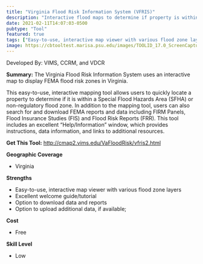 ```yaml
---
title: "Virginia Flood Risk Information System (VFRIS)"
description: "Interactive flood maps to determine if property is within a FEMA flood risk zone."
date: 2021-02-11T14:07:03-0500
pubtype: "Tool"
featured: true
tags: ["Easy-to-use, interactive map viewer with various flood zone layers", "Excellent welcome guide/tutorial", "Option to download data and reports", "Option to upload additional data, if available;"]
image: https://cbtooltest.marisa.psu.edu/images/TOOLID_17.0_ScreenCapture-1.png
---
```

Developed By: VIMS, CCRM, and VDCR

**Summary:** The Virginia Flood Risk Information System uses an interactive map to display FEMA flood risk zones in Virginia. 

This easy-to-use, interactive mapping tool allows users to quickly locate a property to determine if it is within a Special Flood Hazards Area (SFHA) or non-regulatory flood zone. In addition to the mapping tool, users can also search for and download FEMA reports and data including FIRM Panels, Flood Insurance Studies (FIS) and Flood Risk Reports (FRR). This tool includes an excellent “Help/Information” window, which provides instructions, data information, and links to additional resources.

__**Get This Tool:**__ http://cmap2.vims.edu/VaFloodRisk/vfris2.html

__**Geographic Coverage**__
- Virginia

__**Strengths**__
-  Easy-to-use, interactive map viewer with various flood zone layers
-   Excellent welcome guide/tutorial
-   Option to download data and reports
-   Option to upload additional data, if available;

__**Cost**__
- Free

__**Skill Level**__
- Low
